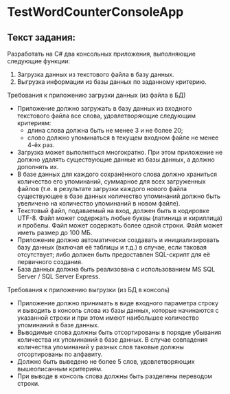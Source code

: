 # TestWordCounterConsoleApp

## Текст задания: 
Разработать на C# два консольных приложения, выполняющие следующие функции:
1. Загрузка данных из текстового файла в базу данных.
2. Выгрузка информации из базы данных по заданному критерию.  
                                   
Требования к приложению загрузки данных (из файла в БД)
   - Приложение должно загружать в базу данных из входного текстового файла все слова,
удовлетворяющие следующим критериям:
     - длина слова должна быть не менее 3 и не более 20;
     - слово должно упоминаться в текущем входном файле не менее 4-ёх раз.
   - Загрузка может выполняться многократно. При этом приложение не должно удалять
существующие данные из базы данных, а должно дополнять их.
   - В базе данных для каждого сохранённого слова должно храниться количество его упоминаний,
суммарное для всех загруженных файлов (т.е. в результате загрузки каждого нового файла
существующее в базе данных количество упоминаний должно быть увеличено на количество
упоминаний в новом файле).
   - Текстовый файл, подаваемый на вход, должен быть в кодировке UTF-8. Файл может содержать
любые буквы (латиница и кириллица) и пробелы. Файл может содержать более одной строки. Файл
может иметь размер до 100 МБ.
   - Приложение должно автоматически создавать и инициализировать базу данных (включая её
таблицы и т.д.) в случае, если таковая отсутствует; либо должен быть предоставлен SQL-скрипт для
её первичного создания.
   - База данных должна быть реализована с использованием MS SQL Server / SQL Server Express.

Требования к приложению выгрузки (из БД в консоль)
   - Приложение должно принимать в виде входного параметра строку и выводить в консоль слова из
базы данных, которые начинаются с указанной строки и при этом имеют наибольшее количество
упоминаний в базе данных.
   - Выводимые слова должны быть отсортированы в порядке убывания количества их упоминаний в
базе данных. В случае совпадения количества упоминаний у разных слов таковые должны
отсортированы по алфавиту.
   - Должно быть выведено не более 5 слов, удовлетворяющих вышеописанным критериям.
   - При выводе в консоль слова должны быть разделены переводом строки.
